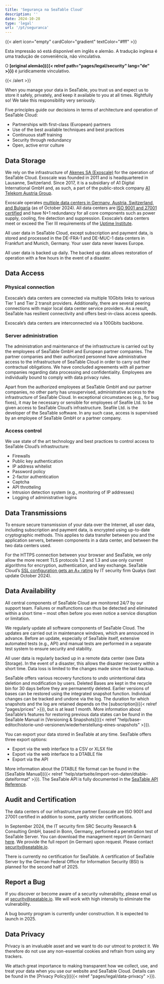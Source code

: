 ```yaml
---
title: 'Segurança na SeaTable Cloud'
description: ''
date: 2024-10-28
type: 'legal'
url: '/pt/seguranca'
---
```


{{< alert icon="empty" cardColor="gradient" textColor="#fff" >}}

Esta impressão só está disponível em inglês e alemão. A tradução inglesa é uma tradução de conveniência, não vinculativa.

O **[original alemão]({{< relref path="pages/legal/security" lang="de" >}})** é juridicamente vinculativo.

{{< /alert >}}

When you manage your data in SeaTable, you trust us and expect us to store it safely, privately, and keep it available to you at all times. Rightfully so! We take this responsibility very seriously.

Five principles guide our decisions in terms of architecture and operation of SeaTable Cloud:

- Partnerships with first-class (European) partners
- Use of the best available techniques and best practices
- Continuous staff training
- Security through redundancy
- Open, active error culture

## Data Storage

We rely on the infrastructure of [Akenes SA (Exoscale)](https://www.exoscale.com/) for the operation of SeaTable Cloud. Exoscale was founded in 2011 and is headquartered in Lausanne, Switzerland. Since 2017, it is a subsidiary of A1 Digital International GmbH and, as such, a part of the public-stock company [A1 Telekom Austria Group](https://www.a1.group/de/home/).

Exoscale operates [multiple data centers in Germany, Austria, Switzerland, and Bulgaria](https://www.exoscale.com/datacenters/) (as of October 2024). All data centers are [ISO 9001 and 27001 certified](https://www.exoscale.com/compliance) and have N+1 redundancy for all core components such as power supply, cooling, fire detection and suppression. Exoscale’s data centers meet or exceed the Tier III requirements of the [Uptime Institute](https://uptimeinstitute.com/tiers).

All user data in SeaTable Cloud, except subscription and payment data, is stored and processed in the DE-FRA-1 and DE-MUC-1 data centers in Frankfurt and Munich, Germany. Your user data never leaves Europe.

All user data is backed up daily. The backed up data allows restoration of operation with a few hours in the event of a disaster.

## Data Access

### Physical connection

Exoscale’s data centers are connected via multiple 10Gbits links to various Tier 1 and Tier 2 transit providers. Additionally, there are several peering connections with major local data center service providers. As a result, SeaTable has resilient connectivity and offers best-in-class access speeds.

Exoscale’s data centers are interconnected via a 100Gbits backbone.

### Server administration

The administration and maintenance of the infrastructure is carried out by the employees of SeaTable GmbH and European partner companies. The partner companies and their authorized personnel have administrative access to the infrastructure of SeaTable Cloud in order to carry out their contractual obligations. We have concluded agreements with all partner companies regarding data processing and confidentiality. Employees are individually bound to comply with data privacy rules.

Apart from the authorized employees at SeaTable GmbH and our partner companies, no other party has unsupervised, administrative access to the infrastructure of SeaTable Cloud. In exceptional circumstances (e.g., for bug fixes), it may be necessary or sensible for employees of Seafile Ltd. to be given access to SeaTable Cloud’s infrastructure. Seafile Ltd. is the developer of the SeaTable software. In any such case, access is supervised by an employee of SeaTable GmbH or a partner company.

### Access control

We use state of the art technology and best practices to control access to SeaTable Cloud’s infrastructure:

- Firewalls
- Public key authentication
- IP address whitelist
- Password policy
- 2-factor authentication
- Captcha
- API throtteling
- Intrusion detection system (e.g., monitoring of IP addresses)
- Logging of administrative logins

## Data Transmissions

To ensure secure transmission of your data over the Internet, all user data, including subscription and payment data, is encrypted using up-to-date cryptographic methods. This applies to data transfer between you and the application servers, between components in a data center, and between the two data centers used.

For the HTTPS connection between your browser and SeaTable, we only allow the more recent TLS protocols 1.2 and 1.3 and use only current algorithms for encryption, authentication, and key exchange. SeaTable Cloud’s [SSL configuration gets an A+ rating](https://www.ssllabs.com/ssltest/) by IT security firm Qualys (last update October 2024).

## Data Availability

All central components of SeaTable Cloud are monitored 24/7 by our support team. Failures or malfunctions can thus be detected and eliminated within a short time – most often before you even notice a service disruption or limitation.

We regularly update all software components of SeaTable Cloud. The updates are carried out in maintenance windows, which are announced in advance. Before an update, especially of SeaTable itself, extensive automated tests (e.g., API) and manual tests are performed in a separate test system to ensure security and stability.

All user data is regularly backed up in a remote data center (see Data Storage). In the event of a disaster, this allows the disaster recovery within a short time. Data loss is limited to the changes made since the last backup.

SeaTable offers various recovery functions to undo unintentional data deletion and modification by users. Deleted Bases are kept in the recycle bin for 30 days before they are permanently deleted. Earlier versions of bases can be restored using the integrated snapshot function. Individual changes can be tracked and undone via the log. The duration for which snapshots and the log are retained depends on the [subscription]({{< relref "pages/prices" >}}), but is at least 1 month. More information about SeaTable’s features for restoring previous data states can be found in the SeaTable Manual in [Versioning & Snapshots]({{< relref "help/base-editor/historie-und-versionen/wiederherstellung-eines-snapshots" >}}).

You can export your data stored in SeaTable at any time. SeaTable offers three export options:

- Export via the web interface to a CSV or XLSX file
- Export via the web interface to a DTABLE file
- Export via the API

More information about the DTABLE file format can be found in the [SeaTable Manual]({{< relref "help/startseite/import-von-daten/dtable-dateiformat" >}}). The SeaTable API is fully documented in the [SeaTable API Reference](https://api.seatable.com).

## Audit and Certification

The data centers of our infrastructure partner Exoscale are ISO 9001 and 27001 certified in addition to some, partly stricter certifications.

In September 2024, the IT security firm SRC Security Research & Consulting GmbH, based in Bonn, Germany, performed a penetration test of SeaTable Server. You can download the management report (in German) [here](/Seatable-2401_Management_Summary_v1.2.pdf). We provide the full report (in German) upon request. Please contact security@seatable.io.

There is currently no certification for SeaTable. A certification of SeaTable Server by the German Federal Office for Information Security (BSI) is planned for the second half of 2025.

## Report a Bug

If you discover or become aware of a security vulnerability, please email us at security@seatable.io. We will work with high intensity to eliminate the vulnerability.

A bug bounty program is currently under construction. It is expected to launch in 2025.

## Data Privacy

Privacy is an invaluable asset and we want to do our utmost to protect it. We therefore do not use any non-essential cookies and refrain from using any trackers.

We attach great importance to making transparent how we collect, use, and treat your data when you use our website and SeaTable Cloud. Details can be found in the [Privacy Policy](({{< relref "pages/legal/data-privacy" >}}).
